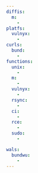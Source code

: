 ```yaml
---
diffis:
  m:
    -
platfs:
  vulnyx:
    -
curls:
  bund:
    -
functions:
  unix:
    -
  m:
    -
  vulnyx:
    -
  rsync:
    -
  ci:
    -
  rce:
    -
  sudo:
    -

wals:
  bundwu:
    -
---
```

